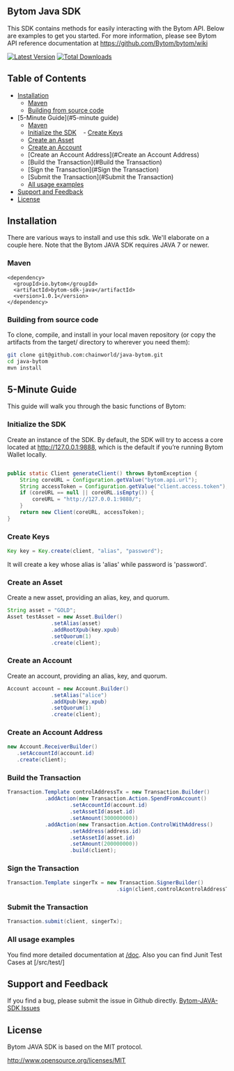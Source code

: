 ## Bytom Java SDK

This SDK contains methods for easily interacting with the Bytom API.
Below are examples to get you started. For more information, please see Bytom API reference
documentation at https://github.com/Bytom/bytom/wiki

[![Latest Version](https://img.shields.io/badge/releases-v1.0.1-brightgreen.svg)](https://github.com/lxlxw/bytom-php-sdk/releases)
[![Total Downloads](https://img.shields.io/badge/packagist-v1.0.1-orange.svg)](https://packagist.org/packages/lxlxw/bytom-php-sdk)

## Table of Contents
- [Installation](#installation)
    - [Maven](#maven)
    - [Building from source code](#building-from-source-code)
- [5-Minute Guide](#5-minute guide)
    - [Maven](#maven)
    - [Initialize the SDK](#initialize-the-sdk)
    - [Create Keys](#create-keys)
    - [Create an Asset](#Create-an-Asset)
    - [Create an Account](#Create-an-Account)
    - [Create an Account Address](#Create an Account Address)
    - [Build the Transaction](#Build the Transaction)
    - [Sign the Transaction](#Sign the Transaction)
    - [Submit the Transaction](#Submit the Transaction)
    - [All usage examples](#all-usage-examples)
- [Support and Feedback](#support-and-feedback)
- [License](#license)


## Installation

There are various ways to install and use this sdk. We'll elaborate on a couple here. Note that the Bytom JAVA SDK requires JAVA 7 or newer.

### Maven
```
<dependency>
  <groupId>io.bytom</groupId>
  <artifactId>bytom-sdk-java</artifactId>
  <version>1.0.1</version>
</dependency>
```


### Building from source code

To clone, compile, and install in your local maven repository (or copy the artifacts from the target/ directory to wherever you need them):
```bash
git clone git@github.com:chainworld/java-bytom.git
cd java-bytom
mvn install
```

## 5-Minute Guide

This guide will walk you through the basic functions of Bytom:

### Initialize the SDK
Create an instance of the SDK. By default, the SDK will try to access a core located at http://127.0.0.1:9888, which is the default if you’re running Bytom Wallet locally.

```java

public static Client generateClient() throws BytomException {
	String coreURL = Configuration.getValue("bytom.api.url");
	String accessToken = Configuration.getValue("client.access.token");
	if (coreURL == null || coreURL.isEmpty()) {
		coreURL = "http://127.0.0.1:9888/";
	}
	return new Client(coreURL, accessToken);
}
```

### Create Keys

```java
Key key = Key.create(client, "alias", "password");
```
It will create a key whose alias is 'alias' while password is 'password'.


### Create an Asset
Create a new asset, providing an alias, key, and quorum. 

```java
String asset = "GOLD";
Asset testAsset = new Asset.Builder()
		      .setAlias(asset)
		      .addRootXpub(key.xpub)
		      .setQuorum(1)
		      .create(client);
```

### Create an Account
Create an account, providing an alias, key, and quorum.

```java
Account account = new Account.Builder()
		      .setAlias("alice")
		      .addXpub(key.xpub)
		      .setQuorum(1)
		      .create(client);
```

### Create an Account Address
 
```java
new Account.ReceiverBuilder()
   .setAccountId(account.id)
   .create(client);
```

### Build the Transaction
 
```java
Transaction.Template controlAddressTx = new Transaction.Builder()
			.addAction(new Transaction.Action.SpendFromAccount()
					.setAccountId(account.id)
					.setAssetId(asset.id)
					.setAmount(300000000))
			.addAction(new Transaction.Action.ControlWithAddress()
					.setAddress(address.id)
					.setAssetId(asset.id)
					.setAmount(200000000))
					.build(client);
```
### Sign the Transaction
```java
Transaction.Template singerTx = new Transaction.SignerBuilder()
                                   .sign(client,controlAcontrolAddressTxddress, "password");
```
### Submit the Transaction
```java
Transaction.submit(client, singerTx); 
```

### All usage examples

You find more detailed documentation at [/doc](doc/index.md). 
Also you can find Junit Test Cases at [/src/test/]


## Support and Feedback

If you find a bug, please submit the issue in Github directly.
[Bytom-JAVA-SDK Issues](https://github.com/chainworld/java-bytom/issues)


## License

Bytom JAVA SDK is based on the MIT protocol.

<http://www.opensource.org/licenses/MIT>
